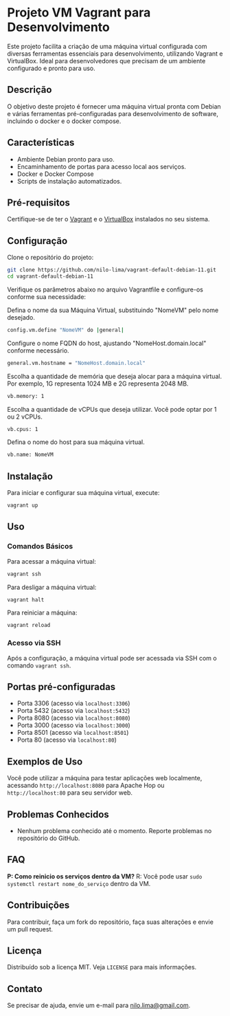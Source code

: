 
# Projeto VM Vagrant para Desenvolvimento

Este projeto facilita a criação de uma máquina virtual configurada com diversas ferramentas essenciais para desenvolvimento, utilizando Vagrant e VirtualBox. Ideal para desenvolvedores que precisam de um ambiente configurado e pronto para uso.

## Descrição

O objetivo deste projeto é fornecer uma máquina virtual pronta com Debian e várias ferramentas pré-configuradas para desenvolvimento de software, incluindo o docker e o docker compose.

## Características

- Ambiente Debian pronto para uso.
- Encaminhamento de portas para acesso local aos serviços.
- Docker e Docker Compose
- Scripts de instalação automatizados.

## Pré-requisitos

Certifique-se de ter o [Vagrant](https://www.vagrantup.com/downloads) e o [VirtualBox](https://www.virtualbox.org/wiki/Downloads) instalados no seu sistema.

## Configuração

Clone o repositório do projeto:

```bash
git clone https://github.com/nilo-lima/vagrant-default-debian-11.git
cd vagrant-default-debian-11
```

Verifique os parâmetros abaixo no arquivo Vagrantfile e configure-os conforme sua necessidade:

Defina o nome da sua Máquina Virtual, substituindo "NomeVM" pelo nome desejado.

```bash
config.vm.define "NomeVM" do |general| 
```

Configure o nome FQDN do host, ajustando "NomeHost.domain.local" conforme necessário.

```bash
general.vm.hostname = "NomeHost.domain.local"
```

Escolha a quantidade de memória que deseja alocar para a máquina virtual. Por exemplo, 1G representa 1024 MB e 2G representa 2048 MB.

```bash
vb.memory: 1
```

Escolha a quantidade de vCPUs que deseja utilizar. Você pode optar por 1 ou 2 vCPUs.

```bash
vb.cpus: 1
```

Defina o nome do host para sua máquina virtual.

```bash
vb.name: NomeVM
```

## Instalação

Para iniciar e configurar sua máquina virtual, execute:

```bash
vagrant up
```

## Uso

### Comandos Básicos

Para acessar a máquina virtual:

```bash
vagrant ssh
```

Para desligar a máquina virtual:

```bash
vagrant halt
```

Para reiniciar a máquina:

```bash
vagrant reload
```

### Acesso via SSH

Após a configuração, a máquina virtual pode ser acessada via SSH com o comando `vagrant ssh`.

## Portas pré-configuradas

- Porta 3306 (acesso via `localhost:3306`)
- Porta 5432 (acesso via `localhost:5432`)
- Porta 8080 (acesso via `localhost:8080`)
- Porta 3000 (acesso via `localhost:3000`)
- Porta 8501 (acesso via `localhost:8501`)
- Porta 80   (acesso via `localhost:80`)

## Exemplos de Uso

Você pode utilizar a máquina para testar aplicações web localmente, acessando `http://localhost:8080` para Apache Hop ou `http://localhost:80` para seu servidor web.

## Problemas Conhecidos

- Nenhum problema conhecido até o momento. Reporte problemas no repositório do GitHub.

## FAQ

**P: Como reinicio os serviços dentro da VM?**
R: Você pode usar `sudo systemctl restart nome_do_serviço` dentro da VM.

## Contribuições

Para contribuir, faça um fork do repositório, faça suas alterações e envie um pull request.

## Licença

Distribuído sob a licença MIT. Veja `LICENSE` para mais informações.

## Contato

Se precisar de ajuda, envie um e-mail para nilo.lima@gmail.com.
